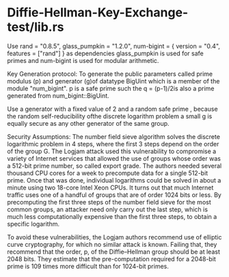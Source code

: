 # Diffie-Hellman-Key-Exchange-test/lib.rs
Use rand = "0.8.5", glass_pumpkin = "1.2.0", num-bigint = { version = "0.4", features = ["rand"] } as dependencies
glass_pumpkin is used for safe primes and num-bigint is used for modular arithmetic.

Key Generation protocol: To generate the public parameters called prime modulus (p) and generator (g)of datatype BigUint which is a member of the module "num_bigint". p is a safe prime such the q = (p-1)/2is also a prime generated from num_bigint::BigUint. 

Use a generator with a fixed value of 2 and a random safe prime , because the random self-reducibility ofthe discrete logarithm problem a small g is equally secure as any other generator of the same group.

Security Assumptions: 
The number field sieve algorithm solves the discrete logarithmic problem in 4 steps, where the first 3 steps depend on the order of the group G. The Logjam attack used this vulnerability to compromise a variety of Internet services that allowed the use of groups whose order was a 512-bit prime number, so called export grade. The authors needed several thousand CPU cores for a week to precompute data for a single 512-bit prime. Once that was done, individual logarithms could be solved in about a minute using two 18-core Intel Xeon CPUs. It turns out that much Internet traffic uses one of a handful of groups that are of order 1024 bits or less. By precomputing the first three steps of the number field sieve for the most common groups, an attacker need only carry out the last step, which is much less computationally expensive than the first three steps, to obtain a specific logarithm.

To avoid these vulnerabilities, the Logjam authors recommend use of elliptic curve cryptography, for which no similar attack is known. Failing that, they recommend that the order, p, of the Diffie–Hellman group should be at least 2048 bits. They estimate that the pre-computation required for a 2048-bit prime is 109 times more difficult than for 1024-bit primes.
